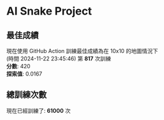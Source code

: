 
# AI Snake Project

## **最佳成績**
現在使用 GitHub Action 訓練最佳成績為在 10x10 的地圖情況下  
(時間 2024-11-22 23:45:46) 第 **817** 次訓練  
**分數**: 420  
**探索值**: 0.0167

## 總訓練次數
現在已經訓練了: **61000** 次
